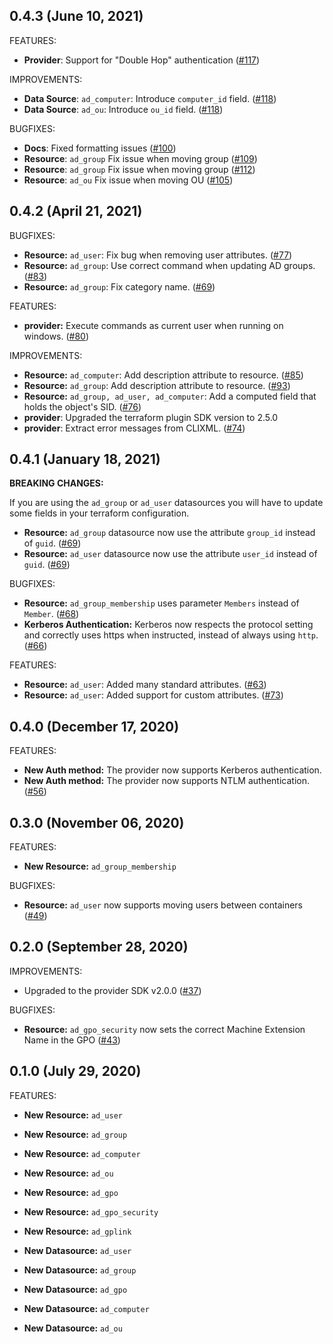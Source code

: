 ## 0.4.3 (June 10, 2021)

FEATURES:
 * **Provider**: Support for "Double Hop" authentication ([#117](https://github.com/ncecere/terraform-provider-ufad/pull/117)) 

IMPROVEMENTS:
* **Data Source**: `ad_computer`: Introduce `computer_id` field. ([#118](https://github.com/ncecere/terraform-provider-ufad/pull/118)) 
* **Data Source**: `ad_ou`: Introduce `ou_id` field. ([#118](https://github.com/ncecere/terraform-provider-ufad/pull/118)) 

BUGFIXES:
* **Docs**: Fixed formatting issues ([#100](https://github.com/ncecere/terraform-provider-ufad/pull/100))
* **Resource**: `ad_group` Fix issue when moving group ([#109](https://github.com/ncecere/terraform-provider-ufad/pull/109)) 
* **Resource**: `ad_group` Fix issue when moving group ([#112](https://github.com/ncecere/terraform-provider-ufad/pull/112)) 
* **Resource**: `ad_ou` Fix issue when moving OU ([#105](https://github.com/ncecere/terraform-provider-ufad/pull/105)) 

## 0.4.2 (April 21, 2021)

BUGFIXES:
* **Resource:** `ad_user`: Fix bug when removing user attributes. ([#77](https://github.com/ncecere/terraform-provider-ufad/pull/77))
* **Resource:** `ad_group`: Use correct command when updating AD groups. ([#83](https://github.com/ncecere/terraform-provider-ufad/pull/83))
* **Resource:** `ad_group`: Fix category name. ([#69](https://github.com/ncecere/terraform-provider-ufad/pull/69))

FEATURES:
* **provider:** Execute commands as current user when running on windows. ([#80](https://github.com/ncecere/terraform-provider-ufad/pull/80))

IMPROVEMENTS:
* **Resource:** `ad_computer`: Add description attribute to resource. ([#85](https://github.com/ncecere/terraform-provider-ufad/pull/85))
* **Resource:** `ad_group`: Add description attribute to resource. ([#93](https://github.com/ncecere/terraform-provider-ufad/pull/93))
* **Resource:** `ad_group, ad_user, ad_computer`: Add a computed field that holds the object's SID. ([#76](https://github.com/ncecere/terraform-provider-ufad/pull/76))
* **provider**: Upgraded the terraform plugin SDK version to 2.5.0
* **provider**: Extract error messages from CLIXML. ([#74](https://github.com/ncecere/terraform-provider-ufad/pull/74))

## 0.4.1 (January 18, 2021)

**BREAKING CHANGES:**

If you are using the `ad_group` or `ad_user` datasources you will have to update some fields in your terraform configuration.

* **Resource:** `ad_group` datasource now use the attribute `group_id` instead of `guid`. ([#69](https://github.com/ncecere/terraform-provider-ufad/pull/69))
* **Resource:** `ad_user` datasource now use the attribute `user_id` instead of `guid`. ([#69](https://github.com/ncecere/terraform-provider-ufad/pull/69))

BUGFIXES:
* **Resource:** `ad_group_membership` uses parameter `Members` instead of `Member`. ([#68](https://github.com/ncecere/terraform-provider-ufad/pull/68))
* **Kerberos Authentication:** Kerberos now respects the protocol setting and correctly uses https when instructed, instead of always using `http`. ([#66](https://github.com/ncecere/terraform-provider-ufad/pull/66))

FEATURES:
* **Resource:** `ad_user`: Added many standard attributes. ([#63](https://github.com/ncecere/terraform-provider-ufad/pull/63))
* **Resource:** `ad_user`: Added support for custom attributes. ([#73](https://github.com/ncecere/terraform-provider-ufad/pull/73))

## 0.4.0 (December 17, 2020)

FEATURES:
* **New Auth method:** The provider now supports Kerberos authentication.
* **New Auth method:** The provider now supports NTLM authentication. ([#56](https://github.com/ncecere/terraform-provider-ufad/pull/56))

## 0.3.0 (November 06, 2020)

FEATURES:
* **New Resource:** `ad_group_membership`

BUGFIXES:
* **Resource:** `ad_user` now supports moving users between containers ([#49](https://github.com/ncecere/terraform-provider-ufad/pull/49))

## 0.2.0 (September 28, 2020)

IMPROVEMENTS:
* Upgraded to the provider SDK v2.0.0 ([#37](https://github.com/ncecere/terraform-provider-ufad/pull/37))

BUGFIXES:
* **Resource:** `ad_gpo_security` now sets the correct Machine Extension Name in the GPO ([#43](https://github.com/ncecere/terraform-provider-ufad/pull/43/))

## 0.1.0 (July 29, 2020)

FEATURES:

* **New Resource:** `ad_user`
* **New Resource:** `ad_group`
* **New Resource:** `ad_computer`
* **New Resource:** `ad_ou`
* **New Resource:** `ad_gpo`
* **New Resource:** `ad_gpo_security`
* **New Resource:** `ad_gplink`

* **New Datasource:**   `ad_user`
* **New Datasource:**   `ad_group`
* **New Datasource:**   `ad_gpo`
* **New Datasource:**   `ad_computer`
* **New Datasource:**   `ad_ou`
